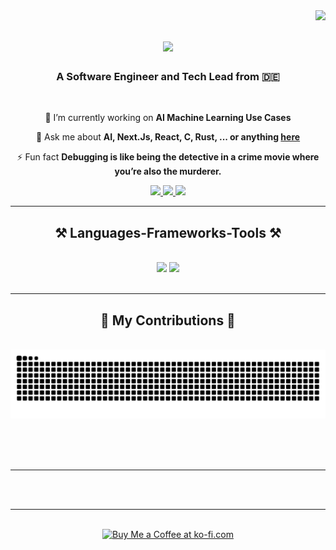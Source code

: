 <img align="right" src="https://visitor-badge.laobi.icu/badge?page_id=mhedfeld.mhedfeld" />

<h1 align="center">
    <img src="https://readme-typing-svg.herokuapp.com/?font=ByteBounce&size=35&center=true&vCenter=true&width=500&height=70&duration=4000&lines=Hi+There!+👋;+I'm+Maurice+Hedfeld!;" />
</h1>

<h3 align="center">A Software Engineer and Tech Lead from 🇩🇪</h3>

<br/>

<div align="center">
 
 🔭 I’m currently working on **AI Machine Learning Use Cases**

💬 Ask me about **AI, Next.Js, React, C, Rust, ... or anything [here](https://github.com/mhedfeld/mhedfeld/issues)**

⚡ Fun fact **Debugging is like being the detective in a crime movie where you’re also the murderer.**

 </div>
 
<div align="center"> 
  <a href="mailto:mauricehedf@gmail.com">
    <img src="https://img.shields.io/badge/Gmail-333333?style=for-the-badge&logo=gmail&logoColor=red" />
  </a>
  <a href="https://linkedin.com/in/maurice-hedfeld-1a244b298/" target="_blank">
    <img src="https://img.shields.io/badge/LinkedIn-0077B5?style=for-the-badge&logo=linkedin&logoColor=white" target="_blank" />
  </a>
  <a href="https://mhedfeld.github.io" target="_blank">
     <img src="https://img.shields.io/badge/Portfolio-FF5722?style=for-the-badge&logo=todoist&logoColor=white" target="_blank" /> <!-- sqlite, safari, google-chrome are other good icon options -->
  </a>
</div>

 <hr/>
 
<h2 align="center">⚒️ Languages-Frameworks-Tools ⚒️</h2>
<br/>
<div align="center">
    <img src="https://skillicons.dev/icons?i=react,bootstrap,mui,html,css,vscode,vim,github,figma,tailwind,git,r" />
    <img src="https://skillicons.dev/icons?i=nodejs,python,javascript,typescript,express,firebase,mongodb,supabase,c,nextjs,mysql,rust" /><br>
</div>

<br/>
<hr/>

<div align="center">
  <h2>🐍 My Contributions 🐍</h2>
  <br>
  <img alt="snake eating my contributions" src="https://raw.githubusercontent.com/mhedfeld/mhedfeld/output/github-contribution-grid-snake.svg" />
  
  <br/><br/><br/>
</div>

<hr/>



<br/><br/>

<hr/>

<br/>

<div align="center">
<a href='ko-fi.com/mhedfeld' target='_blank'><img height='64' style='border:0px;height:64px;' src='https://storage.ko-fi.com/cdn/kofi1.png?v=3' border='0' alt='Buy Me a Coffee at ko-fi.com' /></a>
</div>

<br/>
